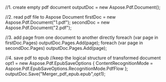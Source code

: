 
//1. create empty pdf document
outputDoc = new Aspose.Pdf.Document();

//2. read pdf file to Aspose Document
firstDoc = new Aspose.Pdf.Document("1.pdf");
secondDoc = new Aspose.Pdf.Document("2.pdf");

//3. add page from one document to another directly
foreach (var page in firstDoc.Pages)
    outputDoc.Pages.Add(page);
foreach (var page in secondDoc.Pages)
    outputDoc.Pages.Add(page);

//4. save pdf to epub
//keep the logical structure of transformed document 
opt1 = new Aspose.Pdf.EpubSaveOptions
{
    ContentRecognitionMode = Aspose.Pdf.EpubSaveOptions.RecognitionMode.PdfFlow
};
outputDoc.Save("Merger_pdf_epub.epub",opt1);
